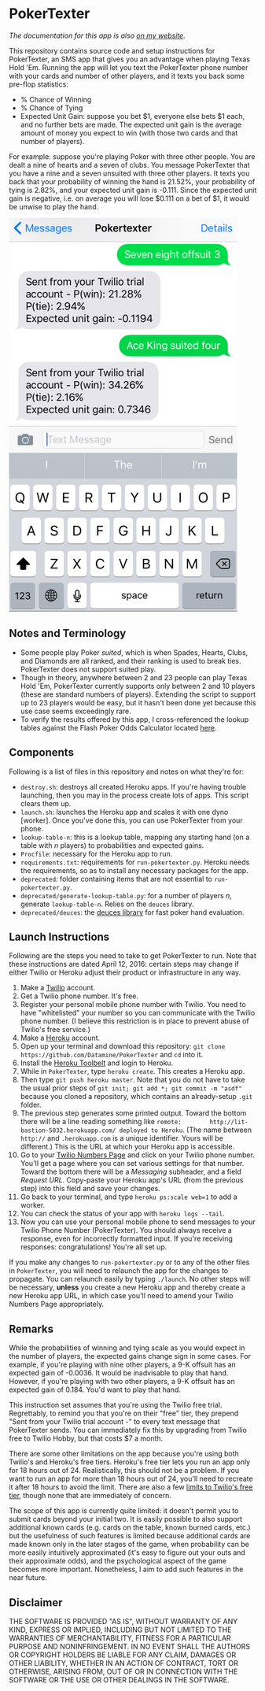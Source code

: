 # PokerTexter

*The documentation for this app is also [on my website](http://www.johnloeber.com/docs/pokertexter.html).*

This repository contains source code and setup instructions for PokerTexter, an SMS app that gives you an advantage when playing Texas Hold 'Em. Running the app will let you text the PokerTexter phone number with your cards and number of other players, and it texts you back some pre-flop statistics:
* % Chance of Winning
* % Chance of Tying
* Expected Unit Gain: suppose you bet $1, everyone else bets $1 each, and no further bets are made. The expected unit gain is the average amount of money you expect to win (with those two cards and that number of players).

For example: suppose you're playing Poker with three other people. You are dealt a nine of hearts and a seven of clubs. You message PokerTexter that you have a nine and a seven unsuited with three other players. It texts you back that your probability of winning the hand is 21.52%, your probability of tying is 2.82%, and your expected unit gain is -0.111. Since the expected unit gain is negative, i.e. on average you will lose $0.111 on a bet of $1, it would be unwise to play the hand.

![Example of Use](https://raw.githubusercontent.com/Datamine/PokerTexter/master/example.png)


## Notes and Terminology

* Some people play Poker *suited*, which is when Spades, Hearts, Clubs, and Diamonds are all ranked, and their ranking is used to break ties. PokerTexter does not support suited play.
* Though in theory, anywhere between 2 and 23 people can play Texas Hold 'Em, PokerTexter currently supports only between 2 and 10 players (these are standard numbers of players). Extending the script to support up to 23 players would be easy, but it hasn't been done yet because this use case seems exceedingly rare.
* To verify the results offered by this app, I cross-referenced the lookup tables against the Flash Poker Odds Calculator located [here](http://www.pokernews.com/poker-tools/poker-odds-calculator.htm).

## Components

Following is a list of files in this repository and notes on what they're for:
* `destroy.sh`: destroys all created Heroku apps. If you're having trouble launching, then you may in the process create lots of apps. This script clears them up.
* `launch.sh`: launches the Heroku app and scales it with one dyno [worker]. Once you've done this, you can use PokerTexter from your phone.
* `lookup-table-n`: this is a lookup table, mapping any starting hand (on a table with *n* players) to probabilities and expected gains.
* `Procfile`: necessary for the Heroku app to run.
* `requirements.txt`: requirements for `run-pokertexter.py`. Heroku needs the requirements, so as to install any necessary packages for the app.
* `deprecated`: folder containing items that are not essential to `run-pokertexter.py`.
* `deprecated/generate-lookup-table.py`: for a number of players *n*, generate `lookup-table-n`. Relies on the `deuces` library.
* `deprecated/deuces`: the [deuces library](https://github.com/worldveil/deuces) for fast poker hand evaluation.

## Launch Instructions

Following are the steps you need to take to get PokerTexter to run. Note that these instructions are dated April 12, 2016: certain steps may change if either Twilio or Heroku adjust their product or infrastructure in any way.

1. Make a [Twilio](https://www.twilio.com/) account.
2. Get a Twilio phone number. It's free.
3. Register your personal mobile phone number with Twilio. You need to have "whitelisted" your number so you can communicate with the Twilio phone number. (I believe this restriction is in place to prevent abuse of Twilio's free service.)
4. Make a [Heroku](https://www.heroku.com/) account.
5. Open up your terminal and download this repository: `git clone https://github.com/Datamine/PokerTexter` and `cd` into it.
6. Install the [Heroku Toolbelt](https://devcenter.heroku.com/articles/getting-started-with-python#set-up) and login to Heroku.
7. While in `PokerTexter`, type `heroku create`. This creates a Heroku app.
8. Then type `git push heroku master`. Note that you do not have to take the usual prior steps of `git init; git add *; git commit -m "asdf"` because you cloned a repository, which contains an already-setup `.git` folder.
9. The previous step generates some printed output. Toward the bottom there will be a line reading something like `remote:        http://lit-bastion-5032.herokuapp.com/ deployed to Heroku`. (The name between `http://` and `.herokuapp.com` is a unique identifier. Yours will be different.) This is the URL at which your Heroku app is accessible.
10. Go to your [Twilio Numbers Page](https://www.twilio.com/user/account/phone-numbers/incoming) and click on your Twilio phone number. You'll get a page where you can set various settings for that number. Toward the bottom there will be a *Messaging* subheader, and a field *Request URL*. Copy-paste your Heroku app's URL (from the previous step) into this field and save your changes.
11. Go back to your terminal, and type `heroku ps:scale web=1` to add a worker.
12. You can check the status of your app with `heroku logs --tail`.
13. Now you can use your personal mobile phone to send messages to your Twilio Phone Number (PokerTexter). You should always receive a response, even for incorrectly formatted input. If you're receiving responses: congratulations! You're all set up. 

If you make any changes to `run-pokertexter.py` or to any of the other files in `PokerTexter`, you will need to relaunch the app for the changes to propagate. You can relaunch easily by typing `./launch`. No other steps will be necessary, **unless** you create a new Heroku app and thereby create a new Heroku app URL, in which case you'll need to amend your Twilio Numbers Page appropriately.

## Remarks

While the probabilities of winning and tying scale as you would expect in the number of players, the expected gains change sign in some cases. For example, if you're playing with nine other players, a 9-K offsuit has an expected gain of -0.0036. It would be inadvisable to play that hand. However, if you're playing with two other players, a 9-K offsuit has an expected gain of 0.184. You'd want to play that hand.

This instruction set assumes that you're using the Twilio free trial. Regrettably, to remind you that you're on their "free" tier, they prepend "Sent from your Twilio trial account -" to every text message that PokerTexter sends. You can immediately fix this by upgrading from Twilio free to Twilio Hobby, but that costs $7 a month.

There are some other limitations on the app because you're using both Twilio's and Heroku's free tiers. Heroku's free tier lets you run an app only for 18 hours out of 24. Realistically, this should not be a problem. If you want to run an app for more than 18 hours out of 24, you'll need to recreate it after 18 hours to avoid the limit. There are also a few [limits to Twilio's free tier](https://www.twilio.com/help/faq/twilio-basics/how-does-twilios-free-trial-work), though none that are immediately of concern.

The scope of this app is currently quite limited: it doesn't permit you to submit cards beyond your initial two. It is easily possible to also support additional known cards (e.g. cards on the table, known burned cards, etc.) but the usefulness of such features is limited because additional cards are made known only in the later stages of the game, when probability can be more easily intuitively approximated (it's easy to figure out your outs and their approximate odds), and the psychological aspect of the game becomes more important. Nonetheless, I aim to add such features in the near future.

## Disclaimer

THE SOFTWARE IS PROVIDED "AS IS", WITHOUT WARRANTY OF ANY KIND, EXPRESS OR IMPLIED, INCLUDING BUT NOT LIMITED TO THE WARRANTIES OF MERCHANTABILITY, FITNESS FOR A PARTICULAR PURPOSE AND NONINFRINGEMENT. IN NO EVENT SHALL THE AUTHORS OR COPYRIGHT HOLDERS BE LIABLE FOR ANY CLAIM, DAMAGES OR OTHER LIABILITY, WHETHER IN AN ACTION OF CONTRACT, TORT OR OTHERWISE, ARISING FROM, OUT OF OR IN CONNECTION WITH THE SOFTWARE OR THE USE OR OTHER DEALINGS IN THE SOFTWARE.
